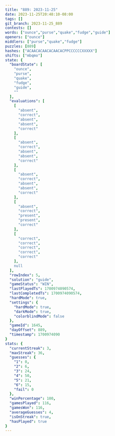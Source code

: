 ```yaml
---
title: "889: 2023-11-25"
date: 2023-11-25T20:48:10-08:00
tags: []
git_branch: 2023-11-25_889
contests: []
words: ["ounce","purse","quake","fudge","guide"]
openers: ["ounce"]
middlers: ["purse","quake","fudge"]
puzzles: [889]
hashes: ["ACAACACAACACAACACPPCCCCCCXXXXX"]
shifts: ["mbqmo"]
state: {
  "boardState": [
    "ounce",
    "purse",
    "quake",
    "fudge",
    "guide",
    ""
  ],
  "evaluations": [
    [
      "absent",
      "correct",
      "absent",
      "absent",
      "correct"
    ],
    [
      "absent",
      "correct",
      "absent",
      "absent",
      "correct"
    ],
    [
      "absent",
      "correct",
      "absent",
      "absent",
      "correct"
    ],
    [
      "absent",
      "correct",
      "present",
      "present",
      "correct"
    ],
    [
      "correct",
      "correct",
      "correct",
      "correct",
      "correct"
    ],
    null
  ],
  "rowIndex": 5,
  "solution": "guide",
  "gameStatus": "WIN",
  "lastPlayedTs": 1700974090574,
  "lastCompletedTs": 1700974090574,
  "hardMode": true,
  "settings": {
    "hardMode": true,
    "darkMode": true,
    "colorblindMode": false
  },
  "gameId": 1645,
  "dayOffset": 889,
  "timestamp": 1700974090
}
stats: {
  "currentStreak": 3,
  "maxStreak": 36,
  "guesses": {
    "1": 0,
    "2": 6,
    "3": 24,
    "4": 50,
    "5": 21,
    "6": 15,
    "fail": 0
  },
  "winPercentage": 100,
  "gamesPlayed": 116,
  "gamesWon": 116,
  "averageGuesses": 4,
  "isOnStreak": true,
  "hasPlayed": true
}
---
```

<!-- more -->
